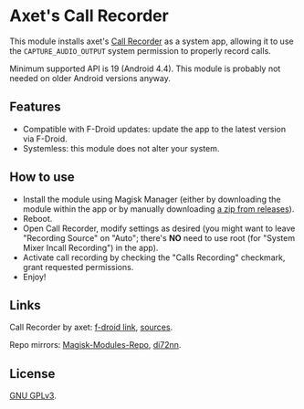 # Axet's Call Recorder

This module installs axet's [Call Recorder](https://f-droid.org/en/packages/com.github.axet.callrecorder/)
as a system app, allowing it to use the `CAPTURE_AUDIO_OUTPUT` system permission to properly record calls.

Minimum supported API is 19 (Android 4.4). This module is probably not needed on older Android versions anyway.


## Features

* Compatible with F-Droid updates: update the app to the latest version via F-Droid.
* Systemless: this module does not alter your system.


## How to use

* Install the module using Magisk Manager (either by downloading the module within the app
or by manually downloading [a zip from releases](https://github.com/di72nn/callrecorder-axet/releases)).
* Reboot.
* Open Call Recorder, modify settings as desired (you might want to leave "Recording Source" on "Auto";
there's **NO** need to use root (for "System Mixer Incall Recording") in the app).
* Activate call recording by checking the "Calls Recording" checkmark, grant requested permissions.
* Enjoy!


## Links

Call Recorder by axet: [f-droid link](https://f-droid.org/en/packages/com.github.axet.callrecorder/),
[sources](https://gitlab.com/axet/android-call-recorder).

Repo mirrors:
[Magisk-Modules-Repo](https://github.com/Magisk-Modules-Repo/callrecorder-axet),
[di72nn](https://github.com/di72nn/callrecorder-axet).


## License

[GNU GPLv3](LICENSE).

